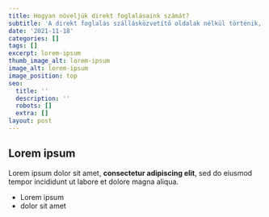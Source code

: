 ```yaml
---
title: Hogyan növeljük direkt foglalásaink számát?
subtitle: 'A direkt foglalás szállásközvetítő oldalak nélkül történik, így '
date: '2021-11-18'
categories: []
tags: []
excerpt: lorem-ipsum
thumb_image_alt: lorem-ipsum
image_alt: lorem-ipsum
image_position: top
seo:
  title: ''
  description: ''
  robots: []
  extra: []
layout: post
---
```

## Lorem ipsum

Lorem ipsum dolor sit amet, **consectetur adipiscing elit**, sed do eiusmod tempor incididunt ut labore et dolore magna aliqua.

- Lorem ipsum
- dolor sit amet